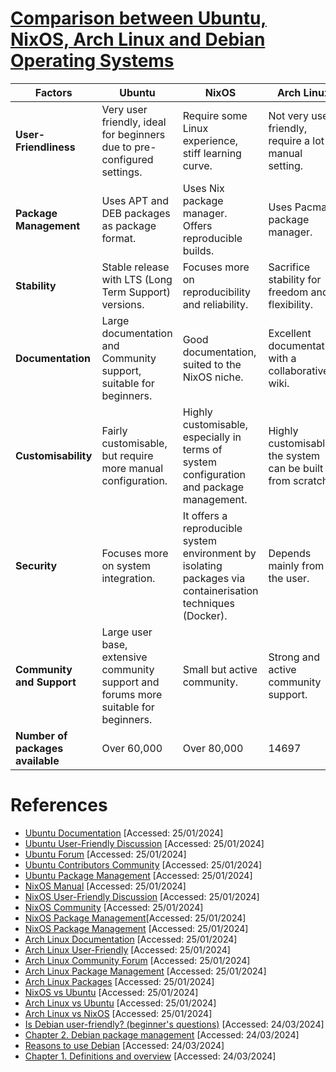 # <u> **Comparison between Ubuntu, NixOS, Arch Linux and Debian Operating Systems**</u>

| **Factors** | **Ubuntu** | **NixOS** | **Arch Linux** | **Debian** |
|-------------|------------|-----------|----------------|----------|
| **User-Friendliness** | Very user friendly, ideal for beginners due to pre-configured settings. | Require some Linux experience, stiff learning curve. | Not very user-friendly, require a lot of manual setting. | User-friendly for its stability and reliability. |
| **Package Management** | Uses APT and DEB packages as package format. | Uses Nix package manager. Offers reproducible builds. | Uses Pacman package manager. | Uses APT and DEB packages as package format. |
| **Stability** | Stable release with LTS (Long Term Support) versions. | Focuses more on reproducibility and reliability. | Sacrifice stability for freedom and flexibility.| Well known for its stability. |
| **Documentation** | Large documentation and Community support, suitable for beginners. | Good documentation, suited to the NixOS niche. | Excellent documentation with a collaborative wiki. | Comprehensive and well-organized |
| **Customisability** | Fairly customisable, but require more manual configuration. | Highly customisable, especially in terms of system configuration and package management. | Highly customisable, the system can be built from scratch. | Significant customisation capabilities. |
| **Security** | Focuses more on system integration. | It offers a reproducible system environment by isolating packages via containerisation techniques (Docker). | Depends mainly from the user. | Well known for its security. |
| **Community and Support** | Large user base, extensive community support and forums more suitable for beginners. | Small but active community. | Strong and active community support. | Large user base, extensive community support and forums. |
| **Number of packages available** | Over 60,000 | Over 80,000 | 14697 | Over 59,100 |


# References
- [Ubuntu Documentation](https://help.ubuntu.com/stable/ubuntu-help/index.html.en) [Accessed: 25/01/2024]
- [Ubuntu User-Friendly Discussion](https://www.linkedin.com/pulse/ubuntu-robust-user-friendly-linux-distribution-shivam-pateriya/ ) [Accessed: 25/01/2024]
- [Ubuntu Forum](https://ubuntuforums.org/) [Accessed: 25/01/2024]
- [Ubuntu Contributors Community](https://discourse.ubuntu.com/?_ga=2.191526250.1915542198.1706178654-1628427948.1706178654) [Accessed: 25/01/2024]
- [Ubuntu Package Management](https://ubuntu.com/server/docs/package-management) [Accessed: 25/01/2024]
- [NixOS Manual](https://nixos.org/manual/nixos/stable/#sec-user-management) [Accessed: 25/01/2024]
- [NixOS User-Friendly Discussion](https://www.reddit.com/r/NixOS/comments/jag2k1/do_you_think_nixos_could_be_positioned_as_one_of/?rdt=40092) [Accessed: 25/01/2024]
- [NixOS Community](https://github.com/nix-community) [Accessed: 25/01/2024]
- [NixOS Package Management](https://github.com/NixOS/nixpkgs)[Accessed: 25/01/2024]
- [NixOS Package Management](https://github.com/NixOS/nixpkgs)  [Accessed: 25/01/2024]
- [Arch Linux Documentation](https://wiki.archlinux.org/title/Arch_Linux) [Accessed: 25/01/2024]
- [Arch Linux User-Friendly](https://wiki.archlinux.org/title/arch_compared_to_other_distributions) [Accessed: 25/01/2024]
- [Arch Linux Community Forum](https://bbs.archlinux.org/) [Accessed: 25/01/2024]
- [Arch Linux Package Management](https://wiki.archlinux.org/title/pacman) [Accessed: 25/01/2024]
- [Arch Linux Packages](https://archlinux.org/packages/) [Accessed: 25/01/2024]
- [NixOS vs  Ubuntu](https://stackshare.io/stackups/nixos-vs-ubuntu#:~:text=Package%20Management%3A%20NixOS%20utilizes%20the,stability%20and%20ease%20of%20use.) [Accessed: 25/01/2024]
- [Arch Linux vs Ubuntu](https://www.redswitches.com/blog/arch-linux-vs-ubuntu/#:~:text=While%20Arch%20Linux%20guarantees%20freedom,has%20a%20relatively%20large%20community.) [Accessed: 25/01/2024]
- [Arch Linux vs NixOS](https://stackshare.io/stackups/arch-linux-vs-nixos#:~:text=Arch%20Linux%20emphasizes%20simplicity%2C%20manual,declarative%20configuration%2C%20and%20package%20isolation.) [Accessed: 25/01/2024]
- [Is Debian user-friendly? (beginner's questions)](https://www.reddit.com/r/privacy/comments/3h4i3x/is_debian_userfriendly_beginners_questions/) [Accessed: 24/03/2024]
- [Chapter 2. Debian package management](https://www.debian.org/doc/manuals/debian-reference/ch02.en.html) [Accessed: 24/03/2024]
- [Reasons to use Debian](https://www.debian.org/intro/why_debian#:~:text=Debian%20is%20secure.,rely%20on%20Debian's%20security%20tracker.) [Accessed: 24/03/2024]
- [Chapter 1. Definitions and overview](https://debian.org/doc/manuals/debian-faq/basic-defs.en.html#:~:text=The%20Universal%20Operating%20System%3A,and%20runs%20on%209%20architectures.) [Accessed: 24/03/2024]